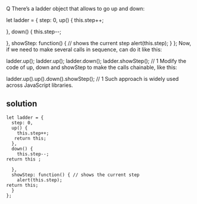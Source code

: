 Q There’s a ladder object that allows to go up and down:

let ladder = {
  step: 0,
  up() {
    this.step++;
   
  },
  down() {
    this.step--;
  
  },
  showStep: function() { // shows the current step
    alert(this.step);
  }
};
Now, if we need to make several calls in sequence, can do it like this:

ladder.up();
ladder.up();
ladder.down();
ladder.showStep(); // 1
Modify the code of up, down and showStep to make the calls chainable, like this:

ladder.up().up().down().showStep(); // 1
Such approach is widely used across JavaScript libraries.




## solution 
```javsscript
let ladder = {
  step: 0,
  up() {
    this.step++;
   return this;
  },
  down() {
    this.step--;
return this ;
  
  },
  showStep: function() { // shows the current step
    alert(this.step);
return this;
  }
};
```
